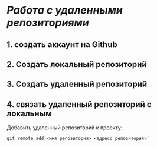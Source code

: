 # *Работа с удаленными репозиториями*

## 1. создать аккаунт на Github ##
 
## 2. Создать локальный репозиторий ##

## 3. Создать удаленный репозиторий ##

## 4. связать удаленный репозиторий с локальным ##


Добавить удаленный репозиторий к проекту:

```
git remote add <имя репозитория> <адресс репозитория>` 
```